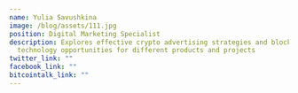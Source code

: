 ```yaml
---
name: Yulia Savushkina
image: /blog/assets/111.jpg
position: Digital Marketing Specialist
description: Explores effective crypto advertising strategies and blockchain
  technology opportunities for different products and projects
twitter_link: ""
facebook_link: ""
bitcointalk_link: ""
---
```

